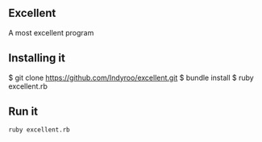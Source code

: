 Excellent
---------
A most excellent program

Installing it
-------------
 $ git clone https://github.com/Indyroo/excellent.git
 $ bundle install
 $ ruby excellent.rb

Run it
------
    ruby excellent.rb